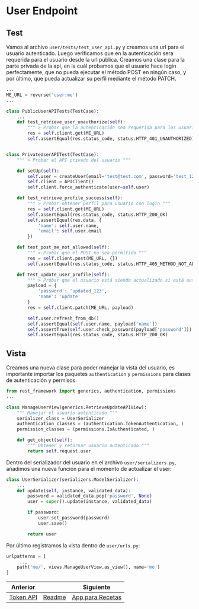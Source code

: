 # User Endpoint

## Test

Vamos al archivo `user/tests/test_user_api.py` y creamos una url para el usuario autenticado. Luego verificamos que en la autenticación sera requerida para el usuario desde la url pública. Creamos una clase para la parte privada de la api, en la cuál probamos que el usuario hace login perfectamente, que no pueda ejecutar el método POST en ningún caso, y por último, que pueda actualizar su perfil mediante el método PATCH.

```py
...
ME_URL = reverse('user:me')
...

class PublicUserAPITests(TestCase):
    ...
    def test_retrieve_user_unauthorize(self):
        """ > Probar que la autenticación sea requerida para los usuarios """
        res = self.client.get(ME_URL)
        self.assertEqual(res.status_code, status.HTTP_401_UNAUTHORIZED)


class PrivateUserAPITest(TestCase):
    """ > Probar el API privado del usuario """

    def setUp(self):
        self.user = createUser(email='test@test.com', password='test_123', name='test')
        self.client = APIClient()
        self.client.force_authenticate(user=self.user)

    def test_retrieve_profile_success(self):
        """ > Probar obtener perfil para usuario con login """
        res = self.client.get(ME_URL)
        self.assertEqual(res.status_code, status.HTTP_200_OK)
        self.assertEqual(res.data, {
            'name': self.user.name,
            'email': self.user.email
        })

    def test_post_me_not_allowed(self):
        """ > Probar que el POST no sea permitido """
        res = self.client.post(ME_URL, {})
        self.assertEqual(res.status_code, status.HTTP_405_METHOD_NOT_ALLOWED)

    def test_update_user_profile(self):
        """ > Probar que el usuario está siendo actualizado si está autenticado """
        payload = {
            'password': 'updated_123',
            'name': 'update'
        }
        res = self.client.patch(ME_URL, payload)

        self.user.refresh_from_db()
        self.assertEqual(self.user.name, payload['name'])
        self.assertTrue(self.user.check_password(payload['password']))
        self.assertEqual(res.status_code, status.HTTP_200_OK)
```

## Vista

Creamos una nueva clase para poder manejar la vista del usuario, es importante importar los paquetes `authentication` y `permissions` para clases de autenticación y permisos.

```py
from rest_framework import generics, authentication, permissions
...

class ManageUserView(generics.RetrieveUpdateAPIView):
    """ Manejar el usuario autenticado """
    serializer_class = UserSerializer
    authentication_classes = (authentication.TokenAuthentication, )
    permission_classes = (permissions.IsAuthenticated, )

    def get_object(self):
        """ Obtener y retornar usuario autenticado """
        return self.request.user
```

Dentro del serializador del usuario en el archivo `user/serializers.py`, añadimos una nueva función para el momento de actualizar el user:

```py
class UserSerializer(serializers.ModelSerializer):
    ...
    def update(self, instance, validated_data):
        password = validated_data.pop('password', None)
        user = super().update(instance, validated_data)

        if password:
            user.set_password(password)
            user.save()

        return user
```

Por último registramos la vista dentro de `user/urls.py`:

```py
urlpatterns = [
    ...,
    path('me/', views.ManageUserView.as_view(), name='me')
]
```

| Anterior |                           | Siguiente                                  |
| -------- | ------------------------- | ------------------------------------------ |
| [Token API](12_Token_API.md) | [Readme](../../README.md) | [App para Recetas](14_App_Recetas.md) |
